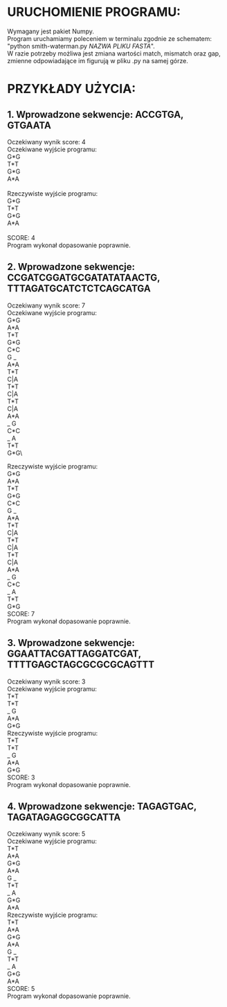 # URUCHOMIENIE PROGRAMU:

Wymagany jest pakiet Numpy.\
Program uruchamiamy poleceniem w terminalu zgodnie ze schematem:
"python smith-waterman.py _NAZWA PLIKU FASTA_".\
W razie potrzeby możliwa jest zmiana wartości match, mismatch oraz gap, zmienne odpowiadające im figurują w pliku .py na samej górze.

# PRZYKŁADY UŻYCIA:

## 1. Wprowadzone sekwencje: ACCGTGA, GTGAATA
   Oczekiwany wynik score: 4\
   Oczekiwane wyjście programu:\
   G\*G\
   T\*T\
   G\*G\
   A\*A\
\
   Rzeczywiste wyjście programu:\
   G\*G\
   T\*T\
   G\*G\
   A\*A\
\
   SCORE: 4\
   Program wykonał dopasowanie poprawnie.

## 2. Wprowadzone sekwencje: CCGATCGGATGCGATATATAACTG, TTTAGATGCATCTCTCAGCATGA
   Oczekiwany wynik score: 7\
   Oczekiwane wyjście programu:\
   G\*G\
   A\*A\
   T\*T\
   G\*G\
   C\*C\
   G _\
   A\*A\
   T\*T\
   C|A\
   T\*T\
   C|A\
   T\*T\
   C|A\
   A\*A\
   _ G\
   C\*C\
   _ A\
   T\*T\
   G*G\
   
   Rzeczywiste wyjście programu:\
   G\*G\
   A\*A\
   T\*T\
   G\*G\
   C\*C\
   G _\
   A\*A\
   T\*T\
   C|A\
   T\*T\
   C|A\
   T\*T\
   C|A\
   A\*A\
   _ G\
   C\*C\
   _ A\
   T\*T\
   G*G\
   SCORE: 7\
   Program wykonał dopasowanie poprawnie.

## 3. Wprowadzone sekwencje: GGAATTACGATTAGGATCGAT, TTTTGAGCTAGCGCGCGCAGTTT
   Oczekiwany wynik score: 3\
   Oczekiwane wyjście programu:\
   T\*T\
   T\*T\
   _ G\
   A\*A\
   G\*G\
   Rzeczywiste wyjście programu:\
   T\*T\
   T\*T\
   _ G\
   A\*A\
   G\*G\
   SCORE: 3\
   Program wykonał dopasowanie poprawnie.

## 4. Wprowadzone sekwencje: TAGAGTGAC, TAGATAGAGGCGGCATTA
   Oczekiwany wynik score: 5\
   Oczekiwane wyjście programu:\
   T\*T\
   A\*A\
   G\*G\
   A\*A\
   G _\
   T\*T\
   _ A\
   G\*G\
   A\*A\
   Rzeczywiste wyjście programu:\
   T\*T\
   A\*A\
   G\*G\
   A\*A\
   G _\
   T\*T\
   _ A\
   G\*G\
   A\*A\
   SCORE: 5\
   Program wykonał dopasowanie poprawnie.
